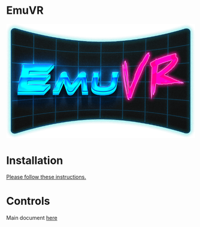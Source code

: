 # EmuVR

![](/images/logo-medium.png)

# Installation
[Please follow these instructions.](installation.md)
   
# Controls
Main document [here](controls.md)
